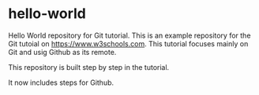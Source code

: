 # hello-world
Hello World repository for Git tutorial.
This is an example repository for the Git tutoial on https://www.w3schools.com.
This tutorial focuses mainly on Git and usig Github as its remote.

This repository is built step by step in the tutorial.

It now includes steps for Github.
